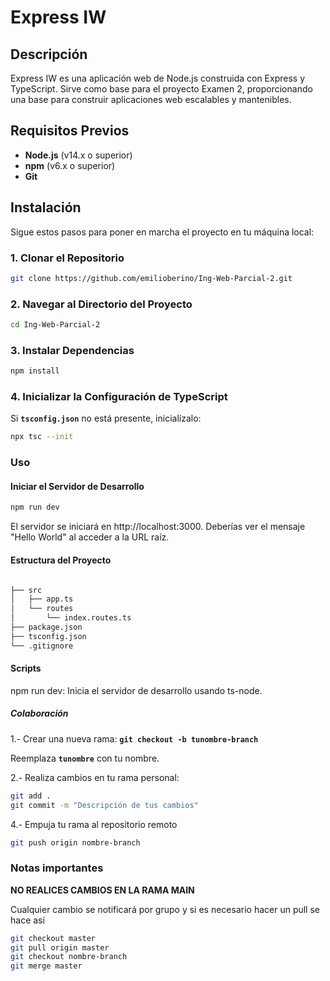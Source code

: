 # Express IW

## Descripción

Express IW es una aplicación web de Node.js construida con Express y TypeScript. Sirve como base para el proyecto Examen 2, proporcionando una base para construir aplicaciones web escalables y mantenibles.

## Requisitos Previos

- **Node.js** (v14.x o superior)
- **npm** (v6.x o superior)
- **Git**

## Instalación

Sigue estos pasos para poner en marcha el proyecto en tu máquina local:

### 1. Clonar el Repositorio

```sh
git clone https://github.com/emilioberino/Ing-Web-Parcial-2.git
```

### 2. Navegar al Directorio del Proyecto

```sh
cd Ing-Web-Parcial-2
```

### 3. Instalar Dependencias

```sh
npm install
```
### 4. Inicializar la Configuración de TypeScript

Si **`tsconfig.json`** no está presente, inicialízalo:

```sh
npx tsc --init
```

### Uso

#### Iniciar el Servidor de Desarrollo

```sh
npm run dev
```

El servidor se iniciará en http://localhost:3000. Deberías ver el mensaje "Hello World" al acceder a la URL raíz.

#### Estructura del Proyecto

```sh

├── src
│   ├── app.ts
│   └── routes
│       └── index.routes.ts
├── package.json
├── tsconfig.json
└── .gitignore

```

#### Scripts

npm run dev: Inicia el servidor de desarrollo usando ts-node.

##### Colaboración

1.- Crear una nueva rama: **`git checkout -b tunombre-branch`**

Reemplaza **`tunombre`** con tu nombre.

2.- Realiza cambios en tu rama personal:

```sh
git add .
git commit -m "Descripción de tus cambios"
```

4.- Empuja tu rama al repositorio remoto

``` sh
git push origin nombre-branch
```

### Notas importantes

**NO REALICES CAMBIOS EN LA RAMA MAIN**

Cualquier cambio se notificará por grupo y si es necesario hacer un pull se hace así

```sh
git checkout master
git pull origin master
git checkout nombre-branch
git merge master
```
